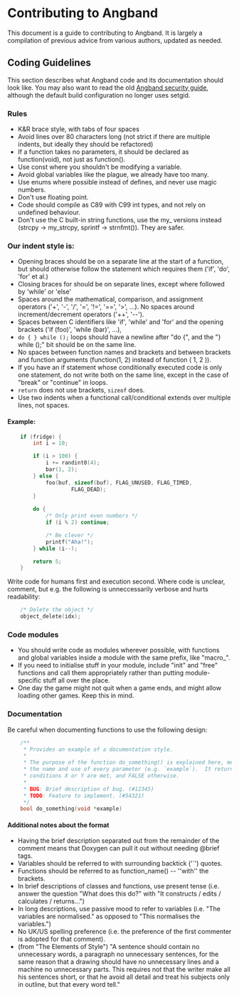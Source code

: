# Contributing to Angband

This document is a guide to contributing to Angband.  It is largely a compilation of previous advice from various authors, updated as needed.

## Coding Guidelines

This section describes what Angband code and its documentation should look like.  You may also want to read the old [Angband security guide](/src/doc/security.txt), although the default build configuration no longer uses setgid.

### Rules

* K&R brace style, with tabs of four spaces
* Avoid lines over 80 characters long (not strict if there are multiple indents, but ideally they should be refactored)
* If a function takes no parameters, it should be declared as function(void), not just as function().
* Use const where you shouldn't be modifying a variable.
* Avoid global variables like the plague, we already have too many.
* Use enums where possible instead of defines, and never use magic numbers.
* Don't use floating point.
* Code should compile as C89 with C99 int types, and not rely on undefined behaviour.
* Don't use the C built-in string functions, use the my_ versions instead (strcpy -> my_strcpy, sprintf -> strnfmt()).  They are safer.

### Our indent style is:
* Opening braces should be on a separate line at the start of a function, but should otherwise follow the statement which requires them ('if', 'do', 'for' et al.)
* Closing braces for should be on separate lines, except where followed by 'while' or 'else'
* Spaces around the mathematical, comparison, and assignment operators ('+', '-', '/', '=', '!=', '==', '>', ...).  No spaces around  increment/decrement operators ('++', '--').
* Spaces between C identifiers like 'if', 'while' and 'for' and the opening brackets ('if (foo)', 'while (bar)', ...),
* `do { } while ();` loops should have a newline after "do {", and the "} while ();" bit should be on the same line.
* No spaces between function names and brackets and between brackets and function arguments (function(1, 2) instead of function ( 1, 2 )).
* If you have an if statement whose conditionally executed code is only one statement, do not write both on the same line, except in the case of "break" or "continue" in loops.
* `return` does not use brackets, `sizeof` does.
* Use two indents when a functional call/conditional extends over multiple lines, not spaces.

#### Example:
```C
    if (fridge) {
        int i = 10;

        if (i > 100) {
            i += randint0(4);
            bar(1, 2);
        } else {
            foo(buf, sizeof(buf), FLAG_UNUSED, FLAG_TIMED,
                    FLAG_DEAD);
        }
      
        do {
            /* Only print even numbers */
            if (i % 2) continue;

            /* Be clever */
            printf("Aha!");
        } while (i--);

        return 5;
    }
```

Write code for humans first and execution second. Where code is unclear, comment, but e.g. the following is unneccessarily verbose and hurts readability:
```C
    /* Delete the object */
    object_delete(idx);
```

### Code modules

* You should write code as modules wherever possible, with functions and global variables inside a module with the same prefix, like "macro_".
* If you need to initialise stuff in your module, include "init" and "free" functions and call them appropriately rather than putting module-specific stuff all over the place.
* One day the game might not quit when a game ends, and might allow loading other games.  Keep this in mind.

### Documentation

Be careful when documenting functions to use the following design:
```C
    /**
     * Provides an example of a documentation style.
     *
     * The purpose of the function do_something() is explained here, mentioning
     * the name and use of every parameter (e.g. `example`).  It returns TRUE if
     * conditions X or Y are met, and FALSE otherwise.
     *
     * BUG: Brief description of bug. (#12345)
     * TODO: Feature to implement. (#54321)
     */
    bool do_something(void *example)
```
#### Additional notes about the format
* Having the brief description separated out from the remainder of the comment means that Doxygen can pull it out without needing @brief tags.
* Variables should be referred to with surrounding backtick ('`') quotes.
* Functions should be referred to as function_name() -- ''with'' the brackets.
* In brief descriptions of classes and functions, use present tense (i.e. answer the question "What does this do?" with "It constructs / edits / calculates / returns...")
* In long descriptions, use passive mood to refer to variables (i.e. "The variables are normalised." as opposed to "This normalises the variables.")
* No UK/US spelling preference (i.e. the preference of the first commenter is adopted for that comment).
* (from "The Elements of Style") "A sentence should contain no unnecessary words, a paragraph no unnecessary sentences, for the same reason that a drawing should have no unnecessary lines and a machine no unnecessary parts. This requires not that the writer make all his sentences short, or that he avoid all detail and treat his subjects only in outline, but that every word tell."
